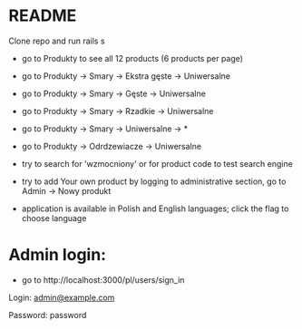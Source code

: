 # README

Clone repo and run rails s

- go to Produkty to see all 12 products (6 products per page)

- go to Produkty -> Smary -> Ekstra gęste -> Uniwersalne
- go to Produkty -> Smary -> Gęste -> Uniwersalne
- go to Produkty -> Smary -> Rzadkie -> Uniwersalne

- go to Produkty -> Smary -> Uniwersalne -> *

- go to Produkty -> Odrdzewiacze -> Uniwersalne

- try to search for 'wzmocniony' or for product code to test search engine

- try to add Your own product by logging to administrative section, go to Admin -> Nowy produkt

- application is available in Polish and English languages; click the flag to choose language

# Admin login:

- go to http://localhost:3000/pl/users/sign_in

Login: admin@example.com

Password: password
